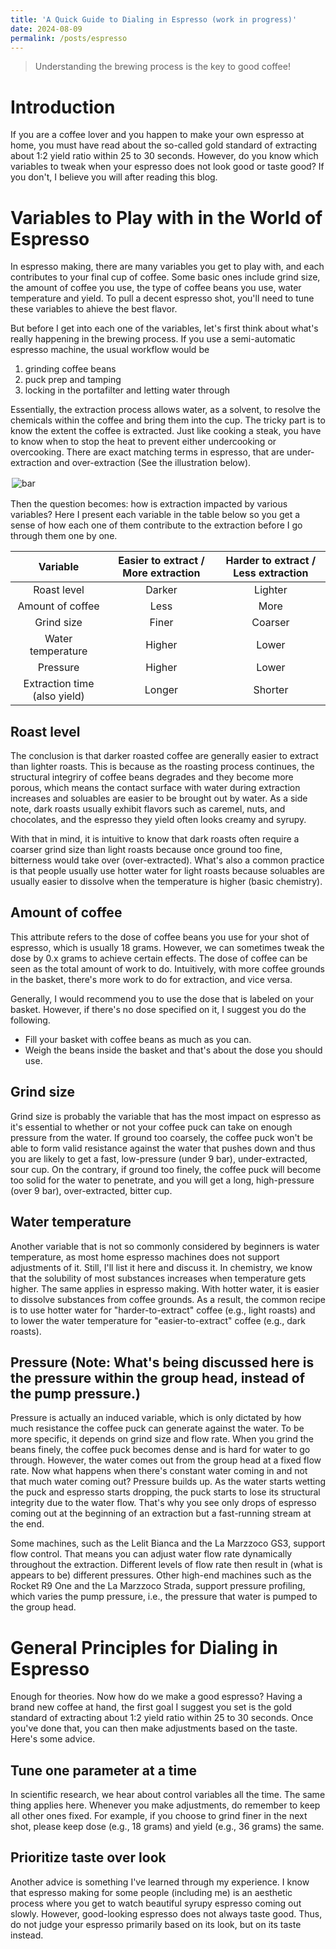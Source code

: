 ```yaml
---
title: 'A Quick Guide to Dialing in Espresso (work in progress)'
date: 2024-08-09
permalink: /posts/espresso
---
```


> Understanding the brewing process is the key to good coffee!

# Introduction

If you are a coffee lover and you happen to make your own espresso at home, you must have read about the so-called gold standard of extracting about 1:2 yield ratio within 25 to 30 seconds. However, do you know which variables to tweak when your espresso does not look good or taste good? If you don't, I believe you will after reading this blog.

# Variables to Play with in the World of Espresso

In espresso making, there are many variables you get to play with, and each contributes to your final cup of coffee. Some basic ones include grind size, the amount of coffee you use, the type of coffee beans you use, water temperature and yield. To pull a decent espresso shot, you'll need to tune these variables to ahieve the best flavor. 

But before I get into each one of the variables, let's first think about what's really happening in the brewing process. If you use a semi-automatic espresso machine, the usual workflow would be

1. grinding coffee beans
2. puck prep and tamping
3. locking in the portafilter and letting water through

Essentially, the extraction process allows water, as a solvent, to resolve the chemicals within the coffee and bring them into the cup. The tricky part is to know the extent the coffee is extracted. Just like cooking a steak, you have to know when to stop the heat to prevent either undercooking or overcooking. There are exact matching terms in espresso, that are under-extraction and over-extraction (See the illustration below).

<figure>
    <img src='http://thomas-yin.github.io/images/bar.png' alt='bar' />
    <figcaption></figcaption>
</figure>

 Then the question becomes: how is extraction impacted by various variables? Here I present each variable in the table below so you get a sense of how each one of them contribute to the extraction before I go through them one by one.

| Variable    | Easier to extract / More extraction | Harder to extract / Less extraction |
| :--------: | :-------: | :-------: |
| Roast level  | Darker | Lighter |
| Amount of coffee  | Less | More |
| Grind size | Finer | Coarser |
| Water temperature | Higher | Lower |
| Pressure | Higher | Lower |
| Extraction time (also yield) | Longer | Shorter |

## Roast level

The conclusion is that darker roasted coffee are generally easier to extract than lighter roasts. This is because as the roasting process continues, the structural integriry of coffee beans degrades and they become more porous, which means the contact surface with water during extraction increases and soluables are easier to be brought out by water. As a side note, dark roasts usually exhibit flavors such as caremel, nuts, and chocolates, and the espresso they yield often looks creamy and syrupy.

With that in mind, it is intuitive to know that dark roasts often require a coarser grind size than light roasts because once ground too fine, bitterness would take over (over-extracted). What's also a common practice is that people usually use hotter water for light roasts because soluables are usually easier to dissolve when the temperature is higher (basic chemistry). 

## Amount of coffee

This attribute refers to the dose of coffee beans you use for your shot of espresso, which is usually 18 grams. However, we can sometimes tweak the dose by 0.x grams to achieve certain effects. The dose of coffee can be seen as the total amount of work to do. Intuitively, with more coffee grounds in the basket, there's more work to do for extraction, and vice versa. 

Generally, I would recommend you to use the dose that is labeled on your basket. However, if there's no dose specified on it, I suggest you do the following.

- Fill your basket with coffee beans as much as you can.
- Weigh the beans inside the basket and that's about the dose you should use.

## Grind size

Grind size is probably the variable that has the most impact on espresso as it's essential to whether or not your coffee puck can take on enough pressure from the water. If ground too coarsely, the coffee puck won't be able to form valid resistance against the water that pushes down and thus you are likely to get a fast, low-pressure (under 9 bar), under-extracted, sour cup. On the contrary, if ground too finely, the coffee puck will become too solid for the water to penetrate, and you will get a long, high-pressure (over 9 bar), over-extracted, bitter cup.

## Water temperature

Another variable that is not so commonly considered by beginners is water temperature, as most home espresso machines does not support adjustments of it. Still, I'll list it here and discuss it. In chemistry, we know that the solubility of most substances increases when temperature gets higher. The same applies in espresso making. With hotter water, it is easier to dissolve substances from coffee grounds. As a result, the common recipe is to use hotter water for "harder-to-extract" coffee (e.g., light roasts) and to lower the water temperature for "easier-to-extract" coffee (e.g., dark roasts).

## Pressure (Note: What's being discussed here is the pressure within the group head, instead of the pump pressure.)

Pressure is actually an induced variable, which is only dictated by how much resistance the coffee puck can generate against the water. 
To be more specific, it depends on grind size and flow rate. When you grind the beans finely, the coffee puck becomes dense and is hard for water to go through. However, the water comes out from the group head at a fixed flow rate. Now what happens when there's constant water coming in and not that much water coming out? Pressure builds up. As the water starts wetting the puck and espresso starts dropping, the puck starts to lose its structural integrity due to the water flow. That's why you see only drops of espresso coming out at the beginning of an extraction but a fast-running stream at the end.

Some machines, such as the Lelit Bianca and the La Marzzoco GS3, support flow control. That means you can adjust water flow rate dynamically throughout the extraction. Different levels of flow rate then result in (what is appears to be) different pressures. Other high-end machines such as the Rocket R9 One and the La Marzzoco Strada, support pressure profiling, which varies the pump pressure, i.e., the pressure that water is pumped to the group head.

# General Principles for Dialing in Espresso

Enough for theories. Now how do we make a good espresso? Having a brand new coffee at hand, the first goal I suggest you set is the gold standard of extracting about 1:2 yield ratio within 25 to 30 seconds. Once you've done that, you can then make adjustments based on the taste. Here's some advice.

## Tune one parameter at a time

In scientific research, we hear about control variables all the time. The same thing applies here. Whenever you make adjustments, do remember to keep all other ones fixed. For example, if you choose to grind finer in the next shot, please keep dose (e.g., 18 grams) and yield (e.g., 36 grams) the same.

## Prioritize taste over look

Another advice is something I've learned through my experience. I know that espresso making for some people (including me) is an aesthetic process where you get to watch beautiful syrupy espresso coming out slowly. However, good-looking espresso does not always taste good. Thus, do not judge your espresso primarily based on its look, but on its taste instead.





<style>
figure {
    display: inline-block;
    /* border: 1px #cccccc solid; */
    padding: 2px;
    margin: auto; /* adjust as needed */
}
figure img {
    vertical-align: top;
}
figure figcaption {
    text-align: center;
}
</style>



